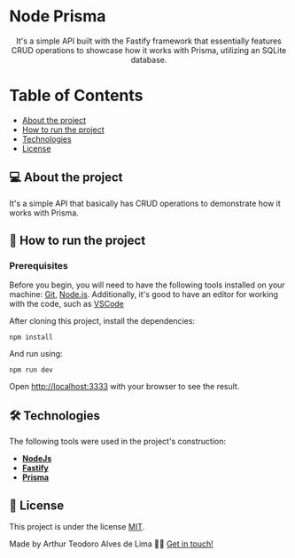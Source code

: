 # Node Prisma

<p align="center">  
It's a simple API built with the Fastify framework that essentially features CRUD operations to showcase how it works with Prisma, utilizing an SQLite database.
</p>

Table of Contents
=================
<!--ts-->
   * [About the project](#-about-the-project)
   * [How to run the project](#-how-to-run-the-project)
   * [Technologies](#-technologies)
   * [License](#user-content--licença)
<!--te-->


## 💻 About the project

<p>It's a simple API that basically has CRUD operations to demonstrate how it works with Prisma.</p>

## 🚀 How to run the project

### Prerequisites

Before you begin, you will need to have the following tools installed on your machine:
[Git](https://git-scm.com), [Node.js](https://nodejs.org/en/).
Additionally, it's good to have an editor for working with the code, such as [VSCode](https://code.visualstudio.com/)

After cloning this project, install the dependencies:

```
npm install
```

And run using:

```
npm run dev
```

Open [http://localhost:3333](http://localhost:3333) with your browser to see the result.

## 🛠 Technologies

The following tools were used in the project's construction:

-   **[NodeJs](https://nodejs.org/pt-br/docs/guides/getting-started-guide)**
-   **[Fastify](https://fastify.dev/)**
-   **[Prisma](https://www.prisma.io/)**

## 📝 License

This project is under the license [MIT](./LICENSE).

Made by Arthur Teodoro Alves de Lima 👋🏽 [Get in touch!](https://www.linkedin.com/in/arthurtlima/)
